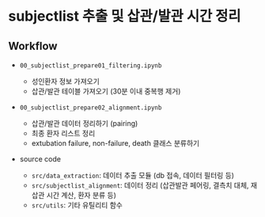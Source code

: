 # subjectlist 추출 및 삽관/발관 시간 정리

## Workflow

- `00_subjectlist_prepare01_filtering.ipynb`
    - 성인환자 정보 가져오기
    - 삽관/발관 테이블 가져오기 (30분 이내 중복행 제거)
- `00_subjectlist_prepare02_alignment.ipynb`
    - 삽관/발관 데이터 정리하기 (pairing)
    - 최종 환자 리스트 정리
    - extubation failure, non-failure, death 클래스 분류하기

- source code
    - `src/data_extraction`: 데이터 추출 모듈 (db 접속, 데이터 필터링 등)
    - `src/subjectlist_alignment`: 데이터 정리 (삽관발관 페어링, 결측치 대체, 재삽관 시간 계산, 환자 분류 등)
    - `src/utils`: 기타 유틸리티 함수

